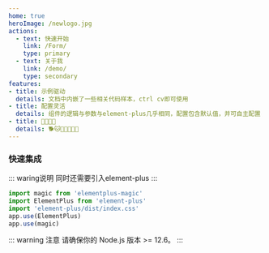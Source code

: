 ```yaml
---
home: true
heroImage: /newlogo.jpg
actions:
  - text: 快速开始
    link: /Form/
    type: primary
  - text: 关于我
    link: /demo/
    type: secondary
features:
- title: 示例驱动
  details: 文档中内嵌了一些相关代码样本，ctrl cv即可使用
- title: 配置灵活
  details: 组件的逻辑与参数与element-plus几乎相同，配置包含默认值，并可自主配置
- title: 🦏🐂🐏🐅
  details: 🐕🐱🦒🐖🐺🦊🤡
---
```


### 快速集成
::: waring说明
同时还需要引入element-plus
:::
```js
import magic from 'elementplus-magic'
import ElementPlus from 'element-plus'
import 'element-plus/dist/index.css'
app.use(ElementPlus)
app.use(magic)
```

::: warning 注意
请确保你的 Node.js 版本 >= 12.6。 
:::